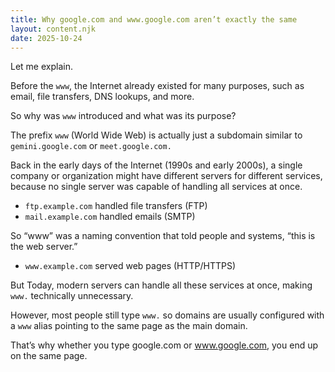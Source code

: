 ```yaml
---
title: Why google.com and www.google.com aren’t exactly the same
layout: content.njk
date: 2025-10-24
---
```


Let me explain.

Before the `www`, the Internet already existed for many purposes, such as email, file transfers, DNS lookups, and more.

So why was `www` introduced and what was its purpose?

The prefix `www` (World Wide Web) is actually just a subdomain similar to `gemini.google.com` or `meet.google.com.`

Back in the early days of the Internet (1990s and early 2000s), a single company or organization might have different servers for different services, because no single server was capable of handling all services at once.

- `ftp.example.com` handled file transfers (FTP)
- `mail.example.com` handled emails (SMTP)

So “www” was a naming convention that told people and systems, “this is the web server.”

- `www.example.com` served web pages (HTTP/HTTPS)

But Today, modern servers can handle all these services at once, making `www.` technically unnecessary. 

However, most people still type `www.` so domains are usually configured with a `www` alias pointing to the same page as the main domain. 

That’s why whether you type google.com or www.google.com, you end up on the same page.
